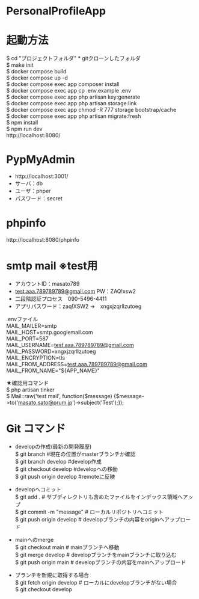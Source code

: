 # PersonalProfileApp

# 起動方法
$ cd "プロジェクトフォルダ"   * gitクローンしたフォルダ  
$ make init  
$ docker compose build  
$ docker compose up -d  
$ docker compose exec app composer install  
$ docker compose exec app cp .env.example .env  
$ docker compose exec app php artisan key:generate  
$ docker compose exec app php artisan storage:link  
$ docker compose exec app chmod -R 777 storage bootstrap/cache  
$ docker compose exec app php artisan migrate:fresh  
$ npm install      
$ npm run dev  
http://localhost:8080/  

# PypMyAdmin
* http://localhost:3001/
* サーバ：db
* ユーザ：phper
* パスワード：secret

# phpinfo
http://localhost:8080/phpinfo

# smtp mail ※test用
* アカウントID：masato789
* test.aaa.789789789@gmail.com   PW：ZAQ!xsw2
* 二段階認証プロセス　090-5496-4411
* アプリパスワード：zaq!XSW2 →　xngxjzqrllzutoeg

.envファイル  
MAIL_MAILER=smtp  
MAIL_HOST=smtp.googlemail.com  
MAIL_PORT=587  
MAIL_USERNAME=test.aaa.789789789@gmail.com  
MAIL_PASSWORD=xngxjzqrllzutoeg  
MAIL_ENCRYPTION=tls  
MAIL_FROM_ADDRESS=test.aaa.789789789@gmail.com  
MAIL_FROM_NAME="${APP_NAME}"  

★確認用コマンド  
$ php artisan tinker  
$ Mail::raw('test mail', function($message) {$message->to('masato.sato@prum.jp')->subject('Test');});  

# Git コマンド
* developの作成(最新の開発履歴)  
$ git branch #現在の位置がmasterブランチか確認  
$ git branch develop #develop作成  
$ git checkout develop #developへの移動  
$ git push origin develop #remoteに反映  

* developへコミット  
$ git add . # サブディレクトリも含めたファイルをインデックス領域へアップ  
$ git commit -m "message" # ローカルリポジトリへコミット  
$ git push origin develop # developブランチの内容をoriginへアップロード  

* mainへのmerge  
$ git checkout main # mainブランチへ移動  
$ git merge develop # developブランチをmainブランチに取り込む  
$ git push origin main # developブランチの内容をmainへアップロード  

* ブランチを新規に取得する場合  
$ git fetch origin develop # ローカルにdevelopブランチがない場合  
$ git checkout develop  
